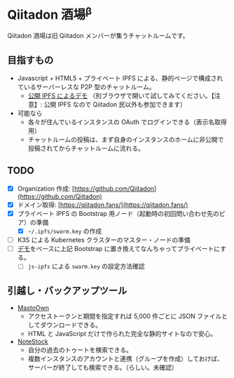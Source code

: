 # Qiitadon 酒場<sup>β</sup>

Qiitadon 酒場は旧 Qiitadon メンバーが集うチャットルームです。

## 目指すもの

- Javascript + HTML5 + プライベート IPFS による、静的ページで構成されているサーバーレスな P2P 型のチャットルーム。
  - [公開 IPFS によるデモ](https://ipfs.io/ipfs/bafybeia5f2yk6td7ciroeped2uwfivo333b524t3zmoderfhl3xn7wi7aa/) （別ブラウザで開いて試してみてください。【注意】: 公開 IPFS なので Qiitadon 民以外も参加できます）
- 可能なら
  - 各々が住んでいるインスタンスの OAuth でログインできる（表示名取得用）
  - チャットルームの投稿は、まず自身のインスタンスのホームに非公開で投稿されてからチャットルームに流れる。

## TODO

- [x] Organization 作成: [https://github.com/Qiitadon](https://github.com/Qiitadon)
- [x] ドメイン取得: [https://qiitadon.fans/](https://qiitadon.fans/)
- [x] プライベート IPFS の Bootstrap 用ノード（起動時の初回問い合わせ先のピア）の準備
  - [x] `~/.ipfs/swarm.key` の作成
- [ ] K3S による Kubernetes クラスターのマスター・ノードの準備
- [ ] [デモ](https://ipfs.io/ipfs/bafybeia5f2yk6td7ciroeped2uwfivo333b524t3zmoderfhl3xn7wi7aa/)をベースに上記 Bootstrap に置き換えてなんちゃってプライベートにする。
   - [ ] `js-ipfs` による `swarm.key` の設定方法確認

## 引越し・バックアップツール

- [MastoOwn](https://hidao80.github.io/MastoOwn/)
  - アクセストークンと期間を指定すれば 5,000 件ごとに JSON ファイルとしてダウンロードできる。
  - HTML と JavaScript だけで作られた完全な静的サイトなので安心。
- [NoteStock](https://notestock.osa-p.net/)
  - 自分の過去のトゥートを検索できる。
  - 複数インスタンスのアカウントと連携（グループを作成）しておけば、サーバーが終了しても検索できる。（らしい。未確認）

